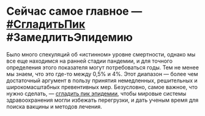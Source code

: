 # Сейчас самое главное — [**\#СгладитьПик**](https://twitter.com/hashtag/FlattenTheCurve?src=hashtag_click)  **#ЗамедлитьЭпидемию**

Было много спекуляций об «истинном» уровне смертности, однако мы все еще находимся на ранней стадии пандемии, и для точного определения этого показателя могут потребоваться годы. Тем не менее мы знаем, что это где-то между 0,5% и 4%. Этот диапазон — более чем достаточный аргумент в пользу принятия немедленных, решительных и широкомасштабных превентивных мер. Безусловно, самое важное, что нужно сделать, — [сгладить пик эпидемии](https://www.economist.com/briefing/2020/02/29/covid-19-is-now-in-50-countries-and-things-will-get-worse), чтобы мировые системы здравоохранения могли избежать перегрузки, и дать ученым время для поиска вакцины и методов лечения.
